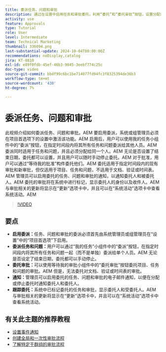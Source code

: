 ```yaml
---
title: 委派任务、问题和审批
description: 通过在设置中启用任务和审批委托，利用“委托”和“委托审批”按钮，设置分配的电子邮件通知，以及跟踪更新和明确监督的系统活动，简化委托工作流。
activity: use
feature: Approvals
type: Tutorial
role: User
level: Intermediate
team: Technical Marketing
thumbnail: 336094.png
last-substantial-update: 2024-10-04T00:00:00Z
recommendations: noDisplay,catalog
jira: KT-8810
exl-id: e89f0fdb-45ef-46b3-9845-3eebf774c25c
doc-type: video
source-git-commit: bbdf99c6bc1be714077fd94fc3f8325394de36b3
workflow-type: tm+mt
source-wordcount: '430'
ht-degree: 7%

---
```


# 委派任务、问题和审批

此视频介绍如何委派任务、问题和审批。&#x200B;AEM 要启用委派，系统或组管理员必须在项目首选项下的设置中激活该功能。&#x200B;AEM 启用后，用户可以使用我的任务小组件中的“委派”按钮，在指定时间段内将其所有任务和问题委派给其他人员。&#x200B;AEM 委派同时适用于任务和问题，并且必须分配给同一个人。&#x200B;AEM 无论是否设置了结束日期，委托都可以设置，并且用户可以随时手动停止委托。&#x200B;AEM
对于批准，用户可以通过“等待我的批准”构件委托他们。&#x200B;AEM 委托适用于指定时间段内的现有审批和新审批，但仅适用于项目、任务和问题，不适用于文档、验证或时间表。&#x200B;AEM 管理员可以启用委托的任务、问题和审批的通知，以通知委托人和被委托人。&#x200B;AEM
委托的审批将在系统中进行标记，显示委托人的身份以及收件人。&#x200B;AEM 与审批相关的更新将显示在“更新”选项卡中，并且可以在“系统活动”选项卡中查看系统活动。&#x200B;AEM


>[!VIDEO](https://video.tv.adobe.com/v/336094/?quality=12&learn=on&enablevpops=1)

## 要点

* **启用委派：**&#x200B;任务、问题和审批的委派必须首先由系统管理员或组管理员在“设置”中的“项目首选项”下启用。
* **委派任务和问题：**&#x200B;用户可以通过“我的任务”小组件中的“委派”按钮，在指定时间段内将其所有任务和问题一起（而不是单独）委派给单个人员。&#x200B;AEM 无论是否设定了结束日期，委托都可以手动停止。
* **委托审批：**&#x200B;可以使用等待我的审批小组件中的“委托审批”按钮委托项目、任务和问题的审批。&#x200B;AEM 但是，无法委托对文档、验证或时间表的审批。
* **通知：**&#x200B;管理员可以启用委托的任务、问题和审批的电子邮件通知，以便在分配或停止委托时通知委托人和委托人。
* **跟踪委托：**&#x200B;系统中已标记委托的任务和审批，显示委托人和受委托人。&#x200B;AEM 与审批相关的更新将显示在“更新”选项卡中，并且可以在“系统活动”选项卡中查看系统活动。


## 有关此主题的推荐教程

* [设置事件通知](/help/administration-and-setup/email-and-in-app-notifications/admin-set-up-event-notifications.md)
* [创建全局和一次性审批流程](/help/manage-work/approval-processes-and-milestone-paths/create-a-single-use-approval-process.md)
* [了解特定于群组的审批流程](/help/administration-and-setup/approval-processes-and-milestone-paths/group-specific-approval-processes.md)

